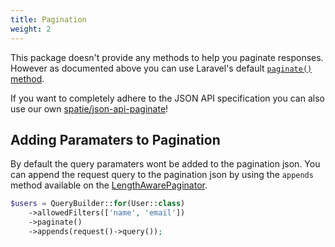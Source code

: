 ```yaml
---
title: Pagination
weight: 2
---
```


This package doesn't provide any methods to help you paginate responses. However as documented above you can use Laravel's default [`paginate()` method](https://laravel.com/docs/5.5/pagination).

If you want to completely adhere to the JSON API specification you can also use our own [spatie/json-api-paginate](https://github.com/spatie/laravel-json-api-paginate)!

## Adding Paramaters to Pagination

By default the query paramaters wont be added to the pagination json. You can append the request query to the pagination json by using the `appends` method available on the [LengthAwarePaginator](https://laravel.com/api/6.x/Illuminate/Contracts/Pagination/LengthAwarePaginator.html#method_appends).

```php
$users = QueryBuilder::for(User::class)
    ->allowedFilters(['name', 'email'])
    ->paginate()
    ->appends(request()->query());
```
